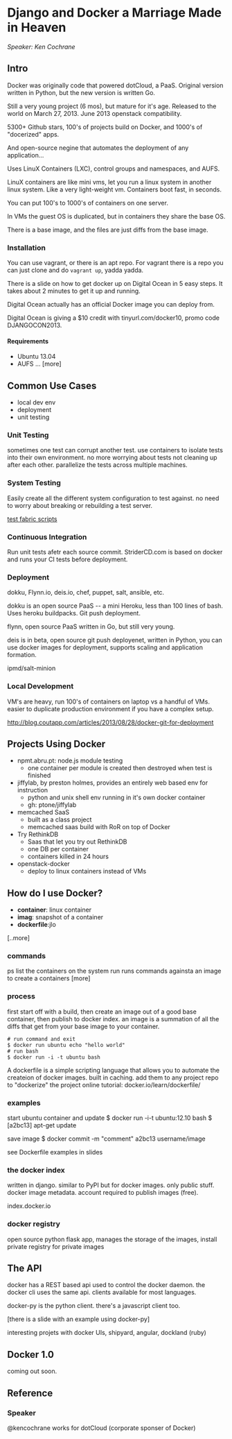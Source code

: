 # Django and Docker a Marriage Made in Heaven

_Speaker: Ken Cochrane_


## Intro

Docker was originally code that powered dotCloud, a PaaS. Original version
written in Python, but the new version is written Go.

Still a very young project (6 mos), but mature for it's age. Released to the
world on March 27, 2013. June 2013 openstack compatibility.

5300+ Github stars, 100's of projects build on Docker, and 1000's of 
"docerized" apps.

And open-source negine that automates the deployment of any application...


Uses LinuX Containers (LXC), control groups and namespaces, and AUFS.

LinuX containers are like mini vms, let you run a linux system in another
linux system. Like a very light-weight vm. Containers boot fast, in seconds.

You can put 100's to 1000's of containers on one server.

In VMs the guest OS is duplicated, but in containers they share the base OS.

There is a base image, and the files are just diffs from the base image.


### Installation

You can use vagrant, or there is an apt repo. For vagrant there is a repo 
you can just clone and do `vagrant up`, yadda yadda.


There is a slide on how to get docker up on Digital Ocean in 5 easy steps. It
takes about 2 minutes to get it up and running.

Digital Ocean actually has an official Docker image you can deploy from.

Digital Ocean is giving a $10 credit with tinyurl.com/docker10, promo code
DJANGOCON2013.

#### Requirements

- Ubuntu 13.04
- AUFS
... [more]


## Common Use Cases

- local dev env
- deployment
- unit testing

### Unit Testing

sometimes one test can corrupt another test. use containers to isolate tests into
their own environment. no more worrying about tests not cleaning up after each other.
parallelize the tests across multiple machines.

### System Testing

Easily create all the different system configuration to test against. no need to worry
about breaking or rebuilding a test server.

[test fabric scripts](http://agiliq.com/blog/2013/06/self-testing-fabfile-using-docker/)

### Continuous Integration

Run unit tests afetr each source commit. StriderCD.com is based on docker and runs
your CI tests before deployment. 


### Deployment

dokku, Flynn.io, deis.io, chef, puppet, salt, ansible, etc.

dokku is an open source PaaS -- a mini Heroku, less than 100 lines of bash. Uses
heroku buildpacks. Git push deployment.

flynn, open source PaaS written in Go, but still very young.

deis is in beta, open source git push deployenet, written in Python, you can use
docker images for deployment, supports scaling and application formation.

ipmd/salt-minion


### Local Development

VM's are heavy, run 100's of containers on laptop vs a handful of VMs. easier
to duplicate production environment if you have a complex setup.

http://blog.coutapp.com/articles/2013/08/28/docker-git-for-deployment


## Projects Using Docker

- npmt.abru.pt: node.js module testing
    - one container per module is created then destroyed when test is finished
- jiffylab, by preston holmes, provides an entirely web based env for instruction
    - python and unix shell env running in it's own docker container
    - gh: ptone/jiffylab
- memcached SaaS
    - built as a class project
    - memcached saas build with RoR on top of Docker
- Try RethinkDB
    - Saas that let you try out RethinkDB
    - one DB per container
    - containers killed in 24 hours
- openstack-docker
    - deploy to linux containers instead of VMs


## How do I use Docker?

- **container**: linux container
- **imag**: snapshot of a container
- **dockerfile**:jlo

[..more]

### commands

ps list the containers on the system
run runs commands againsta an image to create a containers
[more]

### process

first start off with a build, then create an image out of a good base container,
then publish to docker index. an image is a summation of all the diffs that get
from your base image to your container.

    # run command and exit
    $ docker run ubuntu echo "hello world"
    # run bash
    $ docker run -i -t ubuntu bash

A dockerfile is a simple scripting language that allows you to automate the createion
of docker images. built in caching. add them to any project repo to "dockerize" the project
online tutorial: docker.io/learn/dockerfile/

### examples

start ubuntu container and update
    $ docker run -i-t ubuntu:12.10 bash
    $ [a2bc13] apt-get update

save image
    $ docker commit -m "comment" a2bc13 username/image

see Dockerfile examples in slides

### the docker index

written in django. similar to PyPI but for docker images. only public stuff.
docker image metadata. account required to publish images (free).

index.docker.io

### docker registry

open source python flask app, manages the storage of the images, install private
registry for private images

## The API

docker has a REST based api used to control the docker daemon. the docker cli
uses the same api. clients available for most languages.

docker-py is the python client. there's a javascript client too.

[there is a slide with an example using docker-py]

interesting projets with docker UIs, shipyard, angular, dockland (ruby)

## Docker 1.0

coming out soon.


## Reference

### Speaker

@kencochrane
works for dotCloud (corporate sponser of Docker)
